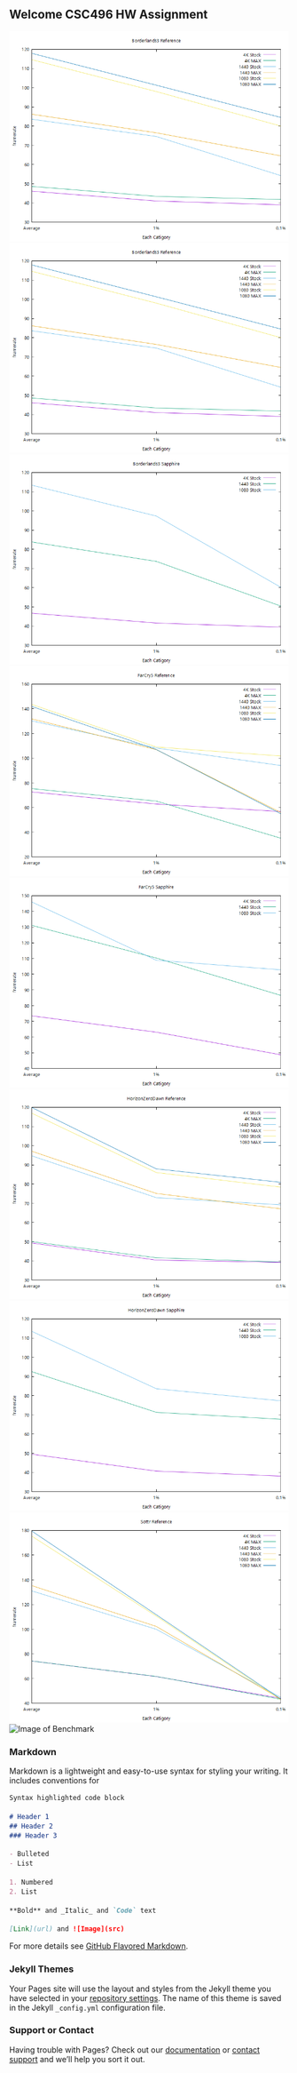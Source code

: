 ## Welcome CSC496 HW Assignment

![Image of Benchmark](https://github.com/mcqjohnathan/CSC496/blob/master/Documents/AutoGraph/Borderlands3Reference.png)
![Drag Racing](https://github.com/mcqjohnathan/CSC496/blob/master/Documents/AutoGraph/Borderlands3Reference.png)
![Image of Benchmark](https://github.com/mcqjohnathan/CSC496/blob/master/Documents/AutoGraph/Borderlands3Sapphire.png)
![Image of Benchmark](https://github.com/mcqjohnathan/CSC496/blob/master/Documents/AutoGraph/FarCry5Reference.png)
![Image of Benchmark](https://github.com/mcqjohnathan/CSC496/blob/master/Documents/AutoGraph/FarCry5Sapphire.png)
![Image of Benchmark](https://github.com/mcqjohnathan/CSC496/blob/master/Documents/AutoGraph/HorizonZeroDawnReference.png)
![Image of Benchmark](https://github.com/mcqjohnathan/CSC496/blob/master/Documents/AutoGraph/HorizonZeroDawnSapphire.png)
![Image of Benchmark](https://github.com/mcqjohnathan/CSC496/blob/master/Documents/AutoGraph/SottrReference.png)
![Image of Benchmark](github.com/mcqjohnathan/CSC496/blob/master/Documents/AutoGraph/SottrSapphire.png)


### Markdown

Markdown is a lightweight and easy-to-use syntax for styling your writing. It includes conventions for

```markdown
Syntax highlighted code block

# Header 1
## Header 2
### Header 3

- Bulleted
- List

1. Numbered
2. List

**Bold** and _Italic_ and `Code` text

[Link](url) and ![Image](src)
```

For more details see [GitHub Flavored Markdown](https://guides.github.com/features/mastering-markdown/).

### Jekyll Themes

Your Pages site will use the layout and styles from the Jekyll theme you have selected in your [repository settings](https://github.com/mcqjohnathan/githubpages/settings). The name of this theme is saved in the Jekyll `_config.yml` configuration file.

### Support or Contact

Having trouble with Pages? Check out our [documentation](https://docs.github.com/categories/github-pages-basics/) or [contact support](https://support.github.com/contact) and we’ll help you sort it out.
